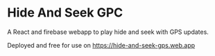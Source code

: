 # Hide And Seek GPC

A React and firebase webapp to play hide and seek with GPS updates. 

Deployed and free for use on https://hide-and-seek-gps.web.app
